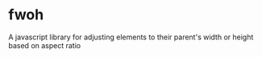 # fwoh
A javascript library for adjusting elements to their parent's width or height based on aspect ratio
